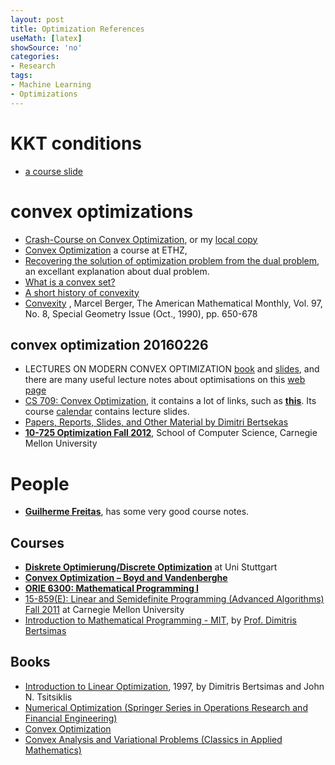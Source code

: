 ```yaml
---
layout: post
title: Optimization References
useMath: [latex]
showSource: 'no'
categories:
- Research
tags:
- Machine Learning
- Optimizations
---
```






# KKT conditions
 - [a course slide][5]

# convex optimizations
 - [Crash-Course on Convex Optimization][9], or my [local copy][10]
 - [Convex Optimization][11] a course at ETHZ, 
 - [Recovering the solution of optimization problem from the dual problem][14], an excellant explanation about dual problem.
 - [What is a convex set?][25]
 - [A short history of convexity][26]
 - [Convexity][27] , Marcel Berger, The American Mathematical Monthly, Vol. 97, No. 8, Special Geometry Issue (Oct., 1990), pp. 650-678
 
 
 

## convex optimization 20160226
 - LECTURES ON MODERN CONVEX OPTIMIZATION [book][18] and [slides][19], and there are many useful lecture notes 
 about optimisations on this [web page][20]
 - [CS 709: Convex Optimization][21], it contains a lot of links, such as [**this**][22]. Its course [calendar][23] 
 contains lecture slides.
 - [Papers, Reports, Slides, and Other Material by Dimitri Bertsekas][24]
 - [**10-725 Optimization Fall 2012**][6], School of Computer Science, Carnegie Mellon University


# People
 - [**Guilherme Freitas**][8], has some very good course notes.

## Courses
 - [**Diskrete Optimierung/Discrete Optimization**][1] at Uni Stuttgart
 - [**Convex Optimization – Boyd and Vandenberghe**][7]
 - [**ORIE 6300: Mathematical Programming I**][3]
 - [15-859(E): Linear and Semidefinite Programming (Advanced Algorithms) Fall 2011][2] at Carnegie Mellon University
 - [Introduction to Mathematical Programming - MIT][16], by [Prof. Dimitris Bertsimas][17]


## Books
 - [Introduction to Linear Optimization][4], 1997, by Dimitris Bertsimas and John N. Tsitsiklis 
 - [Numerical Optimization (Springer Series in Operations Research and Financial Engineering)][12]
 - [Convex Optimization][13]
 - [Convex Analysis and Variational Problems (Classics in Applied Mathematics)][15]





[27]: http://www.ime.usp.br/~pleite/pub/artigos/berger/convexity.pdf
[26]: http://www.mathem.pub.ro/dgds/v11/D11-DW.pdf
[25]: https://www.maa.org/sites/default/files/pdf/upload_library/22/Ford/VictorKlee.pdf
[24]: http://www.mit.edu/~dimitrib/publ.html
[23]: https://www.cse.iitb.ac.in/~cs709/2015a/calendar.html
[22]: https://docs.google.com/spreadsheets/d/1OhJuzPPN1T7UZ2UVlXwnrt5KwHrdpgVwCWopsaUkc30/edit#gid=5
[21]: https://www.cse.iitb.ac.in/~cs709/
[20]: http://www2.isye.gatech.edu/~nemirovs/
[19]: http://www2.isye.gatech.edu/~nemirovs/Trans_ModConvOpt.pdf
[18]: http://www2.isye.gatech.edu/~nemirovs/Lect_ModConvOpt.pdf
[17]: http://www.mit.edu/~dbertsim/index.html
[16]: http://ocw.mit.edu/courses/electrical-engineering-and-computer-science/6-251j-introduction-to-mathematical-programming-fall-2009/lecture-notes/
[15]: http://www.amazon.com/Analysis-Variational-Problems-Classics-Mathematics/dp/0898714508
[14]: http://math.stackexchange.com/questions/622552/recovering-the-solution-of-optimization-problem-from-the-dual-problem/622638#622638
[13]: http://web.stanford.edu/~boyd/cvxbook/
[12]: http://www.amazon.com/Numerical-Optimization-Operations-Financial-Engineering/dp/0387303030
[11]: http://www.ifor.math.ethz.ch/teaching/Courses/Spring_2013/Convex_Optimization/
[10]: /pdf/math/convexopt.pdf
[9]: http://people.hss.caltech.edu/~gpf/static/convexopt.pdf
[8]: http://people.hss.caltech.edu/~gpf/
[7]: http://web.stanford.edu/~boyd/cvxbook/
[6]: https://www.cs.cmu.edu/~ggordon/10725-F12/
[5]: https://www.cs.cmu.edu/~ggordon/10725-F12/slides/16-kkt.pdf
[4]: http://book.douban.com/subject/2157943/
[3]: http://people.orie.cornell.edu/dpw/orie6300/
[2]: http://www.cs.cmu.edu/afs/cs.cmu.edu/academic/class/15859-f11/www/
[1]: http://www.fmi.uni-stuttgart.de/alg/lehre/ws15/discrete-optimization-ws-1516/

